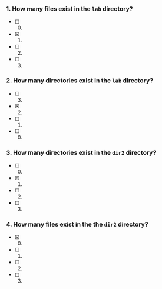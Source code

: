 ### 1. How many files exist in the `lab` directory?

- [ ] 0.
- [x] 1.
- [ ] 2.
- [ ] 3.

### 2. How many directories exist in the `lab` directory?

- [ ] 3.
- [x] 2.
- [ ] 1.
- [ ] 0.

### 3. How many directories exist in the `dir2` directory?

- [ ] 0.
- [x] 1.
- [ ] 2.
- [ ] 3.

### 4. How many files exist in the the `dir2` directory?

- [x] 0.
- [ ] 1.
- [ ] 2.
- [ ] 3.
